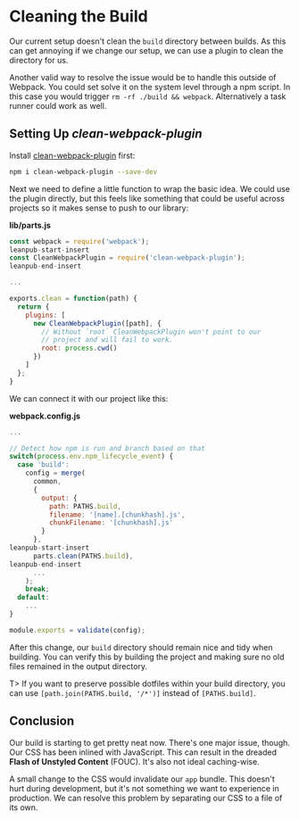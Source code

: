 # Cleaning the Build

Our current setup doesn't clean the `build` directory between builds. As this can get annoying if we change our setup, we can use a plugin to clean the directory for us.

Another valid way to resolve the issue would be to handle this outside of Webpack. You could set solve it on the system level through a npm script. In this case you would trigger `rm -rf ./build && webpack`. Alternatively a task runner could work as well.

## Setting Up *clean-webpack-plugin*

Install [clean-webpack-plugin](https://www.npmjs.com/package/clean-webpack-plugin) first:

```bash
npm i clean-webpack-plugin --save-dev
```

Next we need to define a little function to wrap the basic idea. We could use the plugin directly, but this feels like something that could be useful across projects so it makes sense to push to our library:

**lib/parts.js**

```javascript
const webpack = require('webpack');
leanpub-start-insert
const CleanWebpackPlugin = require('clean-webpack-plugin');
leanpub-end-insert

...

exports.clean = function(path) {
  return {
    plugins: [
      new CleanWebpackPlugin([path], {
        // Without `root` CleanWebpackPlugin won't point to our
        // project and will fail to work.
        root: process.cwd()
      })
    ]
  };
}
```

We can connect it with our project like this:

**webpack.config.js**

```javascript
...

// Detect how npm is run and branch based on that
switch(process.env.npm_lifecycle_event) {
  case 'build':
    config = merge(
      common,
      {
        output: {
          path: PATHS.build,
          filename: '[name].[chunkhash].js',
          chunkFilename: '[chunkhash].js'
        }
      },
leanpub-start-insert
      parts.clean(PATHS.build),
leanpub-end-insert
      ...
    );
    break;
  default:
    ...
}

module.exports = validate(config);
```

After this change, our `build` directory should remain nice and tidy when building. You can verify this by building the project and making sure no old files remained in the output directory.

T> If you want to preserve possible dotfiles within your build directory, you can use `[path.join(PATHS.build, '/*')]` instead of `[PATHS.build]`.

## Conclusion

Our build is starting to get pretty neat now. There's one major issue, though. Our CSS has been inlined with JavaScript. This can result in the dreaded **Flash of Unstyled Content** (FOUC). It's also not ideal caching-wise.

A small change to the CSS would invalidate our `app` bundle. This doesn't hurt during development, but it's not something we want to experience in production. We can resolve this problem by separating our CSS to a file of its own.
